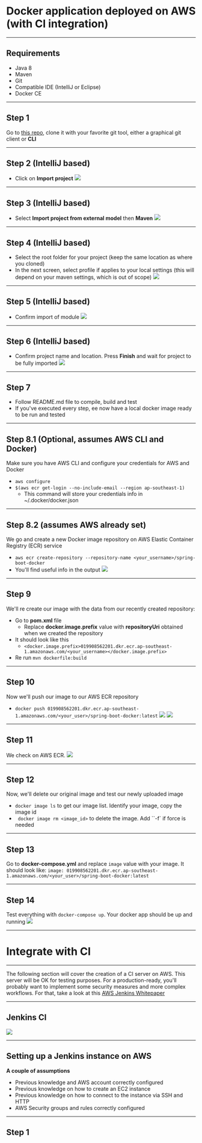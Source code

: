 # Docker application deployed on AWS (with CI integration)

---

## Requirements

 - Java 8
 - Maven
 - Git
 - Compatible IDE (IntelliJ or Eclipse)
 - Docker CE

---

## Step 1
Go to [this repo](https://github.com/jchacana/spring-boot-docker-demo), clone it with your favorite git tool, either a graphical git client or **CLI**

---

## Step 2 (IntelliJ based)

 - Click on **Import project**
![](images/import.png) <!-- .element: height="400px" -->

---

## Step 3 (IntelliJ based)

 - Select **Import project from external model** then **Maven**
 ![](images/import-maven.png) <!-- .element: height="400px" -->

---

## Step 4 (IntelliJ based)

 - Select the root folder for your project (keep the same location as where you cloned)
 - In the next screen, select profile if applies to your local settings (this will depend on your maven settings, which is out of scope)
 ![](images/maven.png) <!-- .element: height="400px" -->

---

## Step 5 (IntelliJ based)

 - Confirm import of module
 ![](images/maven2.png) <!-- .element: height="400px" -->

---

## Step 6 (IntelliJ based)

 - Confirm project name and location. Press **Finish** and wait for project to be fully imported
![](images/project.png) <!-- .element: height="400px" -->

---

## Step 7
 - Follow README.md file to compile, build and test
 - If you've executed every step, ee now have a local docker image ready to be run and tested

---

## Step 8.1 (Optional, assumes AWS CLI and Docker)

Make sure you have AWS CLI and configure your credentials for AWS and Docker

 - `` aws configure ``
 - `` $(aws ecr get-login --no-include-email --region ap-southeast-1) ``
    + This command will store your credentials info in ~/.docker/docker.json

---

## Step 8.2 (assumes AWS already set)
We go and create a new Docker image repository on AWS Elastic Container Registry (ECR) service

 - `` aws ecr create-repository --repository-name <your_username>/spring-boot-docker ``
 - You'll find useful info in the output
![](images/docker-repository.png) <!-- .element: height="250px" -->

---

## Step 9
We'll re create our image with the data from our recently created repository:
 - Go to **pom.xml** file
    - Replace **docker.image.prefix** value with **repositoryUri** obtained when we created the repository
 - It should look like this
    - `` <docker.image.prefix>019908562201.dkr.ecr.ap-southeast-1.amazonaws.com/<your_username></docker.image.prefix>  ``
 - Re run `` mvn dockerfile:build ``

---

## Step 10
Now we'll push our image to our AWS ECR repository
- `` docker push 019908562201.dkr.ecr.ap-southeast-1.amazonaws.com/<your_user>/spring-boot-docker:latest ``
![](images/docker-push.png) <!-- .element: height="50px" -->
![](images/docker-push2.png) <!-- .element: height="150px" -->

---

## Step 11
We check on AWS ECR. 
![](images/aws-ecr.png) <!-- .element: height="350px" -->

---

## Step 12
Now, we'll delete our original image and test our newly uploaded image
 - `` docker image ls `` to get our image list. Identify your image, copy the image id
 - `` docker image rm <image_id>`` to delete the image. Add ``-f` if force is needed

---

## Step 13
Go to **docker-compose.yml** and replace `` image `` value with your image. It should look like:
`` image: 019908562201.dkr.ecr.ap-southeast-1.amazonaws.com/<your_user>/spring-boot-docker:latest ``

---

## Step 14
Test everything with `` docker-compose up ``. Your docker app should be up and running
![](images/spring-docker.png) <!-- .element: height="350px" -->

---

# Integrate with CI

---

The following section will cover the creation of a CI server on AWS. This server will be OK for testing purposes. For a production-ready, you'll probably want to implement some security measures and more complex workflows.
For that, take a look at this [AWS Jenkins Whitepaper](https://d0.awsstatic.com/whitepapers/DevOps/Jenkins_on_AWS.pdf)

---
## Jenkins CI
![](images/jenkins.png) <!-- .element: height="350px" -->

---
## Setting up a Jenkins instance on AWS
**A couple of assumptions**
 - Previous knowledge and AWS account correctly configured
 - Previous knowledge on how to create an EC2 instance
 - Previous knowledge on how to connect to the instance via SSH and HTTP
 - AWS Security groups and rules correctly configured

---

## Step 1






